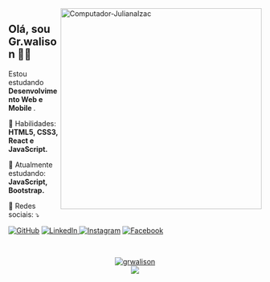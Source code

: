 <img src="https://ik.imagekit.io/dxszffuuh8/logo_ThAMxHD7Q.png" min-width="400px" max-width="400px" width="400px" align="right" alt="Computador-JulianaIzac">

<h2 align = "left"> Olá, sou Gr.walison 👋🏽 </h1>
<p align = left> Estou estudando <strong> Desenvolvimento Web e Mobile </strong>. </p>
<p align = "left"> 🚀 Habilidades: <strong> HTML5, CSS3, React e JavaScript. </strong> </p>
<p align = "left"> 📝 Atualmente estudando: <strong> JavaScript, Bootstrap. </strong> </p>
<p align = "left"> 💬 Redes sociais: ⤵️ </p>

<p align="left">
  <a href="https://github.com/Grwalison"><img src="https://img.shields.io/badge/-GitHub-000?style=flat-square&logo=Github&logoColor=white&link" alt="GitHub"></a>
  <a href="https://www.linkedin.com/in/walison-lima-050929162/"><img src="https://img.shields.io/badge/LinkedIn-%230077B5.svg?&style=flat-square&logo=linkedin&logoColor=white" alt="LinkedIn">
  </a>
  <a href="https://www.instagram.com/gr_walison/"><img src="https://img.shields.io/badge/Instagram-%23E4405F.svg?&style=flat-square&logo=instagram&logoColor=white" alt="Instagram"></a>
  <a href="https://www.facebook.com/walison.lima.3511/"><img src="https://img.shields.io/badge/Facebook-%231877F2.svg?&style=flat-square&logo=facebook&logoColor=white" alt="Facebook">
  </a>
</p>
<br>
<p align = "center" style=display:flex;flex-direction:column;>  
  <a href="https://github.com/Grwalison"> <img src = "https://github-readme-stats.vercel.app/api?username=grwalison&show_icons=true&theme=chartreuse-dark&include_all_commits=true&count_private=true" alt = "grwalison" /></a>
  <a href="https://github.com/Grwalison"> <img src = "https://github-readme-stats.vercel.app/api/top-langs/?username=grwalison&layout=compact&theme=chartreuse-dark" /> </a>
</p>